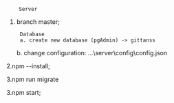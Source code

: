         Server
        
1. branch master;

        Database
      	a. create new database (pgAdmin) -> gittanss
	b. change configuration: ...\server\config\config.json
        		
2.npm --install;

3.npm run migrate

3.npm start;	
